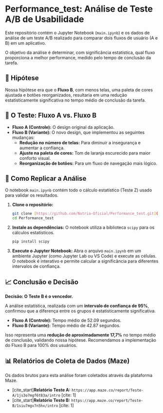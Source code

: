 # Performance_test: Análise de Teste A/B de Usabilidade

Este repositório contém o Jupyter Notebook (`main.ipynb`) e os dados de análise de um teste A/B realizado para comparar dois fluxos de usuário (A e B) em um aplicativo.

O objetivo da análise é determinar, com significância estatística, qual fluxo proporciona a melhor performance, medido pelo tempo de conclusão da tarefa.

## 🎯 Hipótese

Nossa hipótese era que o **Fluxo B**, com menos telas, uma paleta de cores ajustada e botões reorganizados, resultaria em uma redução estatisticamente significativa no tempo médio de conclusão da tarefa.

## 🧪 O Teste: Fluxo A vs. Fluxo B

* **Fluxo A (Controle):** O design original da aplicação.
* **Fluxo B (Variante):** O novo design, que implementou as seguintes mudanças:
    * **Redução no número de telas:** Para diminuir a insegurança e aumentar a confiança.
    * **Ajuste na paleta de cores:** Tom de laranja escurecido para maior conforto visual.
    * **Reorganização de botões:** Para um fluxo de navegação mais lógico.

## 🚀 Como Replicar a Análise

O notebook `main.ipynb` contém todo o cálculo estatístico (Teste Z) usado para validar os resultados.

1.  **Clone o repositório:**
    ```bash
    git clone [https://github.com/Nutria-Oficial/Performance_test.git](https://github.com/Nutria-Oficial/Performance_test.git)
    cd Performance_test
    ```

2.  **Instale as dependências:**
    O notebook utiliza a biblioteca `scipy` para os cálculos estatísticos.
    ```bash
    pip install scipy
    ```

3.  **Execute o Jupyter Notebook:**
    Abra o arquivo `main.ipynb` em um ambiente Jupyter (como Jupyter Lab ou VS Code) e execute as células. O notebook é interativo e permite calcular a significância para diferentes intervalos de confiança.

## 📈 Conclusão e Decisão

**Decisão: O Teste B é o vencedor.**

A análise estatística, realizada com um **intervalo de confiança de 95%**, confirmou que a diferença entre os grupos é estatisticamente significativa.

* **Fluxo A (Controle):** Tempo médio de 52.09 segundos.
* **Fluxo B (Variante):** Tempo médio de 42.87 segundos.

Isso representa uma **redução de aproximadamente 17,7%** no tempo médio de conclusão, validando nossa hipótese. Recomendamos a implementação do Fluxo B para 100% dos usuários.

## 📊 Relatórios de Coleta de Dados (Maze)

Os dados brutos para esta análise foram coletados através da plataforma Maze.

* [cite_start]**Relatório Teste A:** `https://app.maze.co/report/Teste-A/1js3o7mgf6t83a/intro` [cite: 1]
* [cite_start]**Relatório Teste B:** `https://app.maze.co/report/Teste-B/1siu7mgv7n5hx/intro` [cite: 1]
